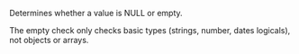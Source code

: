 ﻿Determines whether a value is NULL or empty.The empty check only checks basic types (strings, number, dates logicals), not objects or arrays.